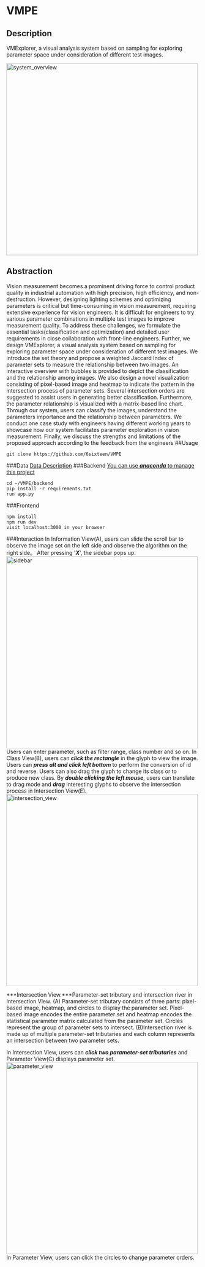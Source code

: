# VMPE
## Description
VMExplorer, a visual analysis system based on sampling for exploring parameter space under consideration of different test images.  

<img
  src="https://github.com/6sixteen/VMPE/assets/system_overview.jpg"
  alt="system_overview"
  width="500"
/>
## Abstraction
Vision measurement becomes a prominent driving force to control product quality in industrial automation with high precision, high efficiency, 
and non-destruction. 
However, designing lighting schemes and optimizing parameters is critical but time-consuming in vision measurement, requiring extensive 
experience for vision engineers. 
It is difficult for engineers to try various parameter combinations in multiple test images to improve measurement quality. 
To address these challenges, we formulate the essential tasks(classification and optimization) and detailed user requirements in 
close collaboration with front-line engineers. 
Further, we design VMExplorer, a visual analysis system based on sampling for exploring parameter space under consideration of different test images.
 We introduce the set theory and propose a weighted Jaccard Index of parameter sets to measure the relationship between two images. 
 An interactive overview with bubbles is provided to depict the classification and the relationship among images. 
 We also design a novel visualization consisting of pixel-based image and heatmap to indicate the pattern in the intersection process of parameter 
 sets. 
 Several intersection orders are suggested to assist users in generating better classification. 
 Furthermore, the parameter relationship is visualized with a matrix-based line chart. 
 Through our system, users can classify the images, understand the parameters importance and the relationship between parameters. 
 We conduct one case study with engineers having different working years to showcase how our system facilitates parameter exploration 
 in vision measurement. Finally, we discuss the strengths and limitations of the proposed approach according to the feedback from the engineers
##Usage
```
git clone https://github.com/6sixteen/VMPE

```
###Data
[Data Description](https://github.com/6sixteen/VMPE/tree/main/data/Readme.md)
###Backend
[You can use ***anaconda*** to manage this project](https://docs.anaconda.com/anaconda/user-guide/getting-started/)
```
cd ~/VMPE/backend
pip install -r requirements.txt
run app.py
```
###Frontend
 ```
npm install
npm run dev
visit localhost:3000 in your browser
```
###Interaction
In Information View(A), users can slide the scroll bar to observe the image set on the left side and observe the algorithm on the right side。 
After pressing '***X***', the sidebar pops up.
<img
  src="https://github.com/6sixteen/VMPE/assets/sidebar.jpg"
  alt="sidebar"
  width="500"
/>  
Users can enter parameter, such as filter range, class number and so on.
In Class View(B), users can ***click the rectangle*** in the glyph to view the image. Users can ***press alt and click left bottom*** to perform the conversion of id and reverse. 
Users can also drag the glyph to change its class or to produce new class. 
By ***double clicking the left mouse***, users can translate to drag mode and ***drag*** interesting glyphs to observe the intersection process in Intersection View(E).
<img
  src="https://github.com/6sixteen/VMPE/assets/intersection_view.jpg"
  alt="intersection_view"
  width="500"
/> 

***Intersection View.***Parameter-set tributary and intersection river in Intersection View. 
(A) Parameter-set tributary consists of three parts: pixel-based image, heatmap, and circles to display the parameter set. 
Pixel-based image encodes the entire parameter set and heatmap encodes the statistical parameter matrix calculated from the parameter set. 
Circles represent the group of parameter sets to intersect. 
(B)Intersection river is made up of multiple parameter-set tributaries and each column represents an intersection between two parameter sets.
 
In Intersection View, users can ***click two parameter-set tributaries*** and Parameter View(C) displays parameter set.
<img
  src="https://github.com/6sixteen/VMPE/assets/parameter_view.jpg"
  alt="parameter_view"
  width="500"
/> 
In Parameter View, users can click the circles to change parameter orders.
